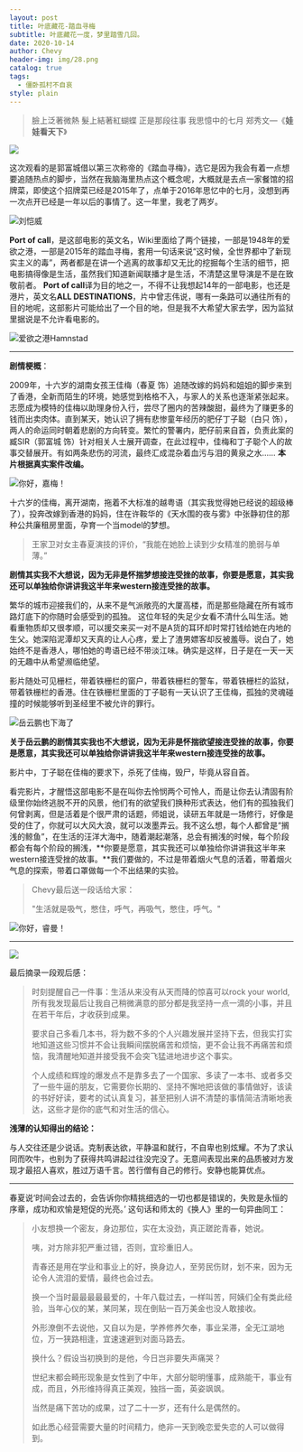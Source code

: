 ```yaml
---
layout: post
title: 叶底藏花-踏血寻梅
subtitle: 叶底藏花一度，梦里踏雪几回。
date: 2020-10-14
author: Chevy
header-img: img/28.png
catalog: true
tags:
  - 僵卧孤村不自哀
style: plain
---
```


>臉上泛著微熱 髮上結著紅蝴蝶
>正是那段往事 我思憶中的七月
>郑秀文—《**娃娃看天下**》

![](http://upload-images.jianshu.io/upload_images/6049898-010032ba17dc24e1.gif?imageMogr2/auto-orient/strip)

这次观看的是郭富城借以第三次称帝的《踏血寻梅》，选它是因为我会有着一点想要追随热点的脚步，当然在我脑海里热点这个概念呢，大概就是去点一家餐馆的招牌菜，即使这个招牌菜已经是2015年了，点单于2016年思忆中的七月，没想到再一次点开已经是一年以后的事情了。这一年里，我老了两岁。

![刘恺威](http://upload-images.jianshu.io/upload_images/6049898-43901545b2803383.png?imageMogr2/auto-orient/strip%7CimageView2/2/w/300)

**Port of call**，是这部电影的英文名，Wiki里面给了两个链接，一部是1948年的爱欲之港，一部是2015年的踏血寻梅，套用一句话来说“这时候，全世界都中了新现实主义的毒”，两者都是在讲一个逃离的故事却又无比的挖掘每个生活的细节，把电影搞得像是生活，虽然我们知道新闻联播才是生活，不清楚这里导演是不是在致敬前者。
**Port of call**译为目的地之一，不得不让我想起14年的一部电影，也还是港片，英文名**ALL DESTINATIONS**，片中曾志伟说，哪有一条路可以通往所有的目的地呢，这部影片可能给出了一个目的地，但是我不大希望大家去学，因为监狱里据说是不允许看电影的。

![爱欲之港Hamnstad ](http://upload-images.jianshu.io/upload_images/6049898-39947d16db401616.png?imageMogr2/auto-orient/strip%7CimageView2/2/w/1240)


---
**剧情梗概**：

2009年，十六岁的湖南女孩王佳梅（春夏 饰）追随改嫁的妈妈和姐姐的脚步来到了香港，全新而陌生的环境，她感觉到格格不入，与家人的关系也逐渐紧张起来。志愿成为模特的佳梅以助理身份入行，尝尽了圈内的苦辣酸甜，最终为了赚更多的钱而出卖肉体。直到某天，她认识了拥有悲惨童年经历的肥仔丁子聪（白只 饰），两人的命运同时朝着悲剧的方向转变。繁忙的警署内，肥仔前来自首，负责此案的臧SIR（郭富城 饰）针对相关人士展开调查，在此过程中，佳梅和丁子聪个人的故事交替展开。有如两条悲伤的河流，最终汇成混杂着血污与泪的黄泉之水…… 
**本片根据真实案件改编。**

![你好，嘉梅！](http://upload-images.jianshu.io/upload_images/6049898-c330429b7b2f8b3f.jpg?imageMogr2/auto-orient/strip%7CimageView2/2/w/1240)

十六岁的佳梅，离开湖南，拖着不大标准的越粤语（其实我觉得她已经说的超级棒了），投奔改嫁到香港的妈妈，住在许鞍华的《天水围的夜与雾》中张静初住的那种公共廉租房里面，孕育一个当model的梦想。
>王家卫对女主春夏演技的评价，“我能在她脸上读到少女精准的脆弱与单薄。”

**剧情其实我不大想说，因为无非是怀揣梦想接连受挫的故事，你要是愿意，其实我还可以单独给你讲讲我这半年来western接连受挫的故事。**

繁华的城市迎接我们的，从来不是气派敞亮的大厦高楼，而是那些隐藏在所有城市路灯底下的你随时会感受到的孤独。
这位年轻的失足少女看不清什么叫生活。她看重物质却又很孝顺，可以援交来买一对不是A货的耳环却时常打钱给她在内地的生父。她深陷泥潭却又天真的让人心疼，爱上了渣男嫖客却反被羞辱。说白了，她始终不是香港人，哪怕她的粤语已经不带淡江味。确实是这样，日子是在一天一天的无趣中从希望濒临绝望。

影片随处可见栅栏，带着铁栅栏的窗户，带着铁栅栏的警车，带着铁栅栏的监狱，带着铁栅栏的香港。住在铁栅栏里面的丁子聪有一天认识了王佳梅，孤独的灵魂碰撞的时候能够听到圣经里不被允许的罪行。

![岳云鹏也下海了](http://upload-images.jianshu.io/upload_images/6049898-cd56698b50bb9315.png?imageMogr2/auto-orient/strip%7CimageView2/2/w/1240)

**关于岳云鹏的剧情其实我也不大想说，因为无非是怀揣欲望接连受挫的故事，你要是愿意，其实我还可以单独给你讲讲我这半年来western接连受挫的故事。**

影片中，丁子聪在佳梅的要求下，杀死了佳梅，毁尸，毕竟从容自首。

看完影片，才醒悟这部电影不是在叫你去怜悯两个可怜人，而是让你去认清固有阶级里你始终逃脱不开的风景，他们有的欲望我们换种形式表达，他们有的孤独我们何曾剥离，但是活着是个很严肃的话题，师姐说，读研五年就是一场修行，好像是受的住了，你就可以大风大浪，就可以泼墨弄云。我不这么想，每个人都曾是“搁浅的鲸鱼”，在生活的汪洋大海中，随着潮起潮落，总会有搁浅的时候，每个阶段都会有每个阶段的搁浅，**你要是愿意，其实我还可以单独给你讲讲我这半年来western接连受挫的故事。**我们要做的，不过是带着烟火气息的活着，带着烟火气息的探索，带着口罩做每一个不出结果的实验。

>Chevy最后送一段话给大家：
>
>"生活就是吸气，憋住，呼气，再吸气，憋住，呼气。"


![你好，睿曼！](http://upload-images.jianshu.io/upload_images/6049898-1a6b9e088aa7a17c.png?imageMogr2/auto-orient/strip%7CimageView2/2/w/1240)

---

![](http://upload-images.jianshu.io/upload_images/6049898-010032ba17dc24e1.gif?imageMogr2/auto-orient/strip)

最后摘录一段观后感：

> 时刻提醒自己一件事：生活从来没有从天而降的惊喜可以rock your world,所有我发现最后让我自己稍微满意的部分都是我坚持一点一滴的小事，并且在若干年后，才收获到成果。
>
> 要求自己多看几本书，将为数不多的个人兴趣发展并坚持下去，但我实打实地知道这些习惯并不会让我瞬间摆脱痛苦和烦恼，更不会让我不再痛苦和烦恼，我清醒地知道并接受我不会突飞猛进地进步这个事实。
>
> 个人成绩和辉煌的爆发点不是靠多去了一个国家、多读了一本书、或者多交了一些牛逼的朋友，它需要你长期的、坚持不懈地把该做的事情做好，该读的书好好读，要考的试认真复习，甚至把别人讲不清楚的事情简洁清晰地表达，这些才是你的底气和对生活的信心。

**浅薄的认知得出的结论：**

与人交往还是少说话。克制表达欲，平静温和就行，不自卑也别炫耀。不为了求认同而吹牛，也别为了获得共鸣讲起过往没完没了。无意间表现出来的品质被对方发现才最招人喜欢，胜过万语千言。苦行僧有自己的修行。安静也能算优点。

---

春夏说‘时间会过去的，会告诉你你精挑细选的一切也都是错误的，失败是永恒的序章，成功和欢愉是短促的光亮。’ 这句话和师太的《换人》里的一句异曲同工：

> 小友想换一个密友，身边那位，实在太没劲，真正蹉跎青春，她说。
>
> 咦，对方除非犯严重过错，否则，宜珍重旧人。
>
> 青春还是用在学业和事业上的好，换身边人，至劳民伤财，划不来，因为无论令人流泪的爱情，最终也会过去。
>
> 换一个当时最最最最最爱的，十年八载过去，一样叫苦，阿姨们全有类此经验，当年心仪的某，某同某，现在倒贴一百万美金也没人敢接收。
>
> 外形潦倒不去说他，又自以为是，学养修养欠奉，事业呆滞，全无江湖地位，万一狭路相逢，宜速速避到对面马路去。
>
> 换什么？假设当初换到的是他，今日岂非要失声痛哭？
>
> 世纪末都会畸形现象是女性到了中年，大部分聪明懂事，成熟能干，事业有成，而且，外形维持得真正美观，独挡一面，英姿飒飒。
>
> 当然是痛下苦功的成果，过了二十一岁，还有什么是偶然的。
>
> 如此悉心经营需要大量的时间精力，绝非一天到晚恋爱失恋的人可以做得到。
